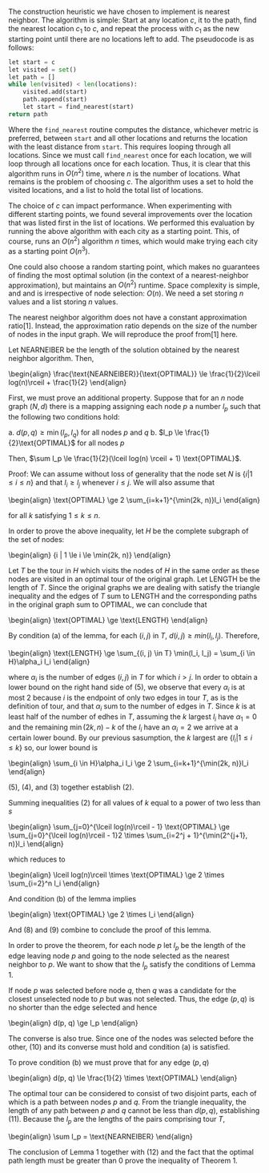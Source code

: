 The construction heuristic we have chosen to implement is nearest neighbor. The algorithm is simple: Start at any location $c$, it to the path, find the nearest location $c_1$ to $c$, and repeat the process with $c_1$ as the new starting point until there are no locations left to add. The pseudocode is as follows:

```python
let start = c
let visited = set()
let path = []
while len(visited) < len(locations):
    visited.add(start)
    path.append(start)
    let start = find_nearest(start)
return path
```

Where the `find_nearest` routine computes the distance, whichever metric is preferred, between `start` and all other locations and returns the location with the least distance from `start`. This requires looping through all locations. Since we must call `find_nearest` once for each location, we will loop through all locations once for each location. Thus, it is clear that this algorithm runs in $O(n^2)$ time, where $n$ is the number of locations. What remains is the problem of choosing $c$. The algorithm uses a set to hold the visited locations, and a list to hold the total list of locations.

The choice of $c$ can impact performance. When experimenting with different starting points, we found several improvements over the location that was listed first in the list of locations. We performed this evaluation by running the above algorithm with each city as a starting point. This, of course, runs an $O(n^2)$ algorithm $n$ times, which would make trying each city as a starting point $O(n^3)$. 

One could also choose a random starting point, which makes no guarantees of finding the most optimal solution (in the context of a nearest-neighbor approximation), but maintains an $O(n^2)$ runtime. Space complexity is simple, and and is irrespective of node selection: $O(n)$. We need a set storing $n$ values and a list storing $n$ values.

The nearest neighbor algorithm does not have a constant approximation ratio[1]. Instead, the approximation ratio depends on the size of the number of nodes in the input graph. We will reproduce the proof from[1] here.

Let $\text{NEARNEIBER}$ be the length of the solution obtained by the nearest neighbor algorithm. Then, 

\begin{align}
\frac{\text{NEARNEIBER}}{\text{OPTIMAL}} \le \frac{1}{2}\lceil log(n)\rceil + \frac{1}{2}
\end{align}

First, we must prove an additional property. Suppose that for an $n$ node graph $(N, d)$ there is a mapping assigning each node $p$ a number $l_p$ such that the following two conditions hold:

a. $d(p, q) \ge \min(l_p, l_q)$ for all nodes $p$ and $q$ 
b. $l_p \le \frac{1}{2}\text{OPTIMAL}$ for all nodes $p$

Then, $\sum l_p \le \frac{1}{2}(\lceil log(n) \rceil + 1) \text{OPTIMAL}$.

Proof: We can assume without loss of generality that the node set $N$ is $\{i | 1 \le i \le n\}$ and that $l_i \ge l_j$ whenever $i \le j$. We will also assume that 

\begin{align}
\text{OPTIMAL} \ge 2 \sum_{i=k+1}^{\min(2k, n)}l_i
\end{align}

for all $k$ satisfying $1 \le k \le n$.

In order to prove the above inequality, let $H$ be the complete subgraph of the set of nodes:

\begin{align}
\{i | 1 \le i \le \min(2k, n)\}
\end{align}

Let $T$ be the tour in $H$ which visits the nodes of $H$ in the same order as these nodes are visited in an optimal tour of the original graph. Let $\text{LENGTH}$ be the length of $T$. Since the original graphs we are dealing with satisfy the triangle inequality and the edges of $T$ sum to $\text{LENGTH}$ and the corresponding paths in the original graph sum to $\text{OPTIMAL}$, we can conclude that

\begin{align}
\text{OPTIMAL} \ge \text{LENGTH}
\end{align}

By condition (a) of the lemma, for each $(i, j)$ in $T$, $d(i, j) \ge min(l_i, l_j)$. Therefore,

\begin{align}
\text{LENGTH} \ge \sum_{(i, j) \in T} \min(l_i, l_j) = \sum_{i \in H}\alpha_i l_i
\end{align}

where $\alpha_i$ is the number of edges $(i, j)$ in $T$ for which $i > j$. In order to obtain a lower bound on the right hand side of (5), we observe that every $\alpha_i$ is at most 2 because $i$ is the endpoint of only two edges in tour $T$, as is the definition of tour, and that $\alpha_i$ sum to the number of edges in $T$. Since $k$ is at least half of the number of edhes in $T$, assuming the $k$ largest $l_i$ have $\alpha_1 = 0$ and the remaining $\min(2k, n) - k$ of the $l_i$ have an $\alpha_i = 2$ we arrive at a certain lower bound. By our previous sasumption, the $k$ largest are $\{l_i | 1 \le i \le k\}$ so, our lower bound is 

\begin{align}
\sum_{i \in H}\alpha_i l_i \ge 2 \sum_{i=k+1}^{\min(2k, n)}l_i
\end{align}

(5), (4), and (3) together establish (2).

Summing inequalities (2) for all values of $k$ equal to a power of two less than $s$

\begin{align}
\sum_{j=0}^{\lceil log(n)\rceil - 1} \text{OPTIMAL} \ge \sum_{j=0}^{\lceil log(n)\rceil - 1}2 \times \sum_{i=2^j + 1}^{\min(2^{j+1}, n)}l_i
\end{align}

which reduces to

\begin{align}
\lceil log(n)\rceil \times \text{OPTIMAL} \ge 2 \times \sum_{i=2}^n l_i
\end{align}

And condition (b) of the lemma implies 

\begin{align}
\text{OPTIMAL} \ge 2 \times l_i
\end{align}

And (8) and (9) combine to conclude the proof of this lemma.

In order to prove the theorem, for each node $p$ let $l_p$ be the length of the edge leaving node $p$ and going to the node selected as the nearest neighbor to $p$. We want to show that the $l_p$ satisfy the conditions of Lemma 1.

If node $p$ was selected before node $q$, then $q$ was a candidate for the closest unselected node to $p$ but was not selected. Thus, the edge $(p, q)$ is no shorter than the edge selected and hence

\begin{align}
d(p, q) \ge l_p
\end{align}

The converse is also true. Since one of the nodes was selected before the other, (10) and its converse must hold and condition (a) is satisfied.

To prove condition (b) we must prove that for any edge $(p, q)$

\begin{align}
d(p, q) \le \frac{1}{2} \times \text{OPTIMAL}
\end{align}

The optimal tour can be considered to consist of two disjoint parts, each of which is a path between nodes $p$ and $q$. From the triangle inequality, the length of any path between $p$ and $q$ cannot be less than $d(p, q)$, establishing (11). Because the $l_p$ are the lengths of the pairs comprising tour $T$,

\begin{align}
\sum l_p = \text{NEARNEIBER}
\end{align}

The conclusion of Lemma 1 together with (12) and the fact that the optimal path length must be greater than 0 prove the inequality of Theorem 1.